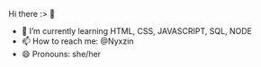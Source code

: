 Hi there :> 👋

- 🌱 I’m currently learning HTML, CSS, JAVASCRIPT, SQL, NODE
- 📫 How to reach me: @Nyxzin
- 😄 Pronouns: she/her
